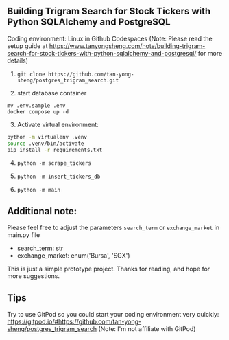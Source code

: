 ## Building Trigram Search for Stock Tickers with Python SQLAlchemy and PostgreSQL

Coding environment: Linux in Github Codespaces
(Note: Please read the setup guide at https://www.tanyongsheng.com/note/building-trigram-search-for-stock-tickers-with-python-sqlalchemy-and-postgresql/ for more details)

1. `git clone https://github.com/tan-yong-sheng/postgres_trigram_search.git`

2. start database container
```
mv .env.sample .env
docker compose up -d
```

3. Activate virtual environment:

```bash
python -m virtualenv .venv
source .venv/bin/activate
pip install -r requirements.txt
```

4. `python -m scrape_tickers`

5. `python -m insert_tickers_db`

6. `python -m main`


## Additional note:

Please feel free to adjust the parameters `search_term` or `exchange_market` in main.py file

  - search_term: str
  - exchange_market: enum('Bursa', 'SGX')


This is just a simple prototype project. Thanks for reading, and hope for more suggestions.


## Tips

Try to use GitPod so you could start your coding environment very quickly: https://gitpod.io/#https://github.com/tan-yong-sheng/postgres_trigram_search (Note: I'm not affiliate with GitPod)
